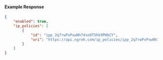 <!-- Code generated for API Clients. DO NOT EDIT. -->

#### Example Response

```json
{
	"enabled": true,
	"ip_policies": [
		{
			"id": "ipp_2q7rwPxPxwNh74so0T5hk9PHbCY",
			"uri": "https://api.ngrok.com/ip_policies/ipp_2q7rwPxPxwNh74so0T5hk9PHbCY"
		}
	]
}
```
